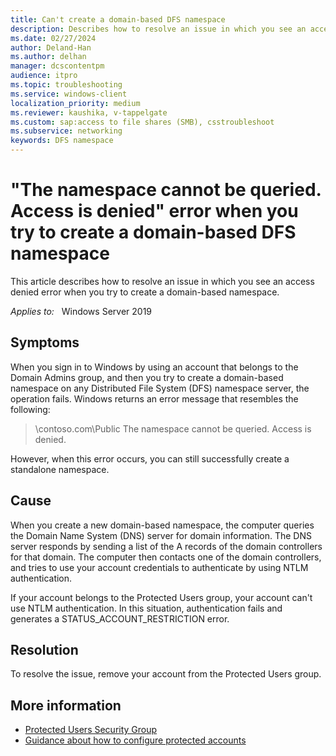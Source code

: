 ```yaml
---
title: Can't create a domain-based DFS namespace
description: Describes how to resolve an issue in which you see an access denied error when you try to create a domain-based namespace.
ms.date: 02/27/2024
author: Deland-Han
ms.author: delhan
manager: dcscontentpm
audience: itpro
ms.topic: troubleshooting
ms.service: windows-client
localization_priority: medium
ms.reviewer: kaushika, v-tappelgate
ms.custom: sap:access to file shares (SMB), csstroubleshoot
ms.subservice: networking
keywords: DFS namespace
---
```


# "The namespace cannot be queried. Access is denied" error when you try to create a domain-based DFS namespace 

This article describes how to resolve an issue in which you see an access denied error when you try to create a domain-based namespace.

_Applies to:_ &nbsp; Windows Server 2019

## Symptoms

When you sign in to Windows by using an account that belongs to the Domain Admins group, and then you try to create a domain-based namespace on any Distributed File System (DFS) namespace server, the operation fails. Windows returns an error message that resembles the following:

> \\contoso.com\Public The namespace cannot be queried. Access is denied.

However, when this error occurs, you can still successfully create a standalone namespace.

## Cause

When you create a new domain-based namespace, the computer queries the Domain Name System (DNS) server for domain information. The DNS server responds by sending a list of the A records of the domain controllers for that domain. The computer then contacts one of the domain controllers, and tries to use your account credentials to authenticate by using NTLM authentication.

If your account belongs to the Protected Users group, your account can't use NTLM authentication. In this situation, authentication fails and generates a STATUS_ACCOUNT_RESTRICTION error.

## Resolution

To resolve the issue, remove your account from the Protected Users group.

## More information

- [Protected Users Security Group](/windows-server/security/credentials-protection-and-management/protected-users-security-group)
- [Guidance about how to configure protected accounts](/windows-server/identity/ad-ds/manage/how-to-configure-protected-accounts)
